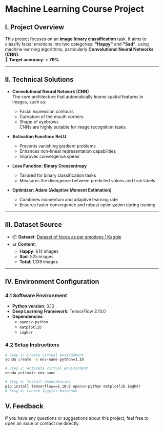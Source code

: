 # Machine Learning Course Project

## I. Project Overview

This project focuses on an **image binary classification** task. It aims to classify facial emotions into two categories: **"Happy"** and **"Sad"**, using machine learning algorithms, particularly **Convolutional Neural Networks (CNN)**.  
🎯 **Target accuracy**: > **79%**

---

## II. Technical Solutions

- **Convolutional Neural Network (CNN)**  
  The core architecture that automatically learns spatial features in images, such as:
  - Facial expression contours  
  - Curvature of the mouth corners  
  - Shape of eyebrows  
  CNNs are highly suitable for image recognition tasks.

- **Activation Function: ReLU**  
  - Prevents vanishing gradient problems  
  - Enhances non-linear representation capabilities  
  - Improves convergence speed

- **Loss Function: Binary Crossentropy**  
  - Tailored for binary classification tasks  
  - Measures the divergence between predicted values and true labels

- **Optimizer: Adam (Adaptive Moment Estimation)**  
  - Combines momentum and adaptive learning rate  
  - Ensures faster convergence and robust optimization during training

---

## III. Dataset Source

- 📦 **Dataset**: [Dataset of faces as per emotions | Kaggle](https://www.kaggle.com)  
- 📊 **Content**:
  - **Happy**: 614 images  
  - **Sad**: 525 images  
  - **Total**: 1,139 images

---

## IV. Environment Configuration

### 4.1 Software Environment

- **Python version**: 3.10  
- **Deep Learning Framework**: TensorFlow 2.10.0  
- **Dependencies**:
  - `opencv-python`
  - `matplotlib`
  - `imghdr`

### 4.2 Setup Instructions

```bash
# Step 1: Create virtual environment
conda create -n env-name python=3.10

# Step 2: Activate virtual environment
conda activate env-name

# Step 3: Install dependencies
pip install tensorflow==2.10.0 opencv-python matplotlib imghdr
# Step 4: Launch Jupyter Notebook
```

## V. Feedback
If you have any questions or suggestions about this project, feel free to open an issue or contact me directly.
